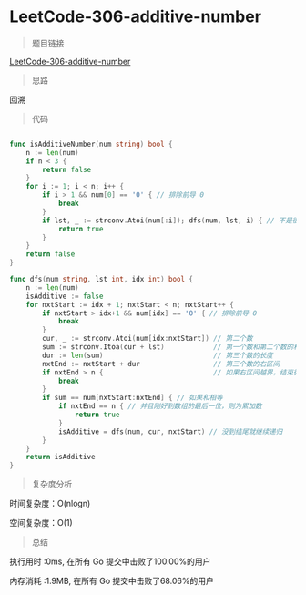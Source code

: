 #  LeetCode-306-additive-number

>题目链接

[LeetCode-306-additive-number](https://leetcode-cn.com/problems/additive-number/)

>思路

回溯

>代码

```go

func isAdditiveNumber(num string) bool {
    n := len(num)
    if n < 3 {
        return false
    }
    for i := 1; i < n; i++ {
        if i > 1 && num[0] == '0' { // 排除前导 0
            break
        }
        if lst, _ := strconv.Atoi(num[:i]); dfs(num, lst, i) { // 不是很优雅的递归
            return true
        }
    }
    return false
}

func dfs(num string, lst int, idx int) bool {
    n := len(num)
    isAdditive := false
    for nxtStart := idx + 1; nxtStart < n; nxtStart++ {
        if nxtStart > idx+1 && num[idx] == '0' { // 排除前导 0
            break
        }
        cur, _ := strconv.Atoi(num[idx:nxtStart]) // 第二个数
        sum := strconv.Itoa(cur + lst)            // 第一个数和第二个数的和
        dur := len(sum)                           // 第三个数的长度
        nxtEnd := nxtStart + dur                  // 第三个数的右区间
        if nxtEnd > n {                           // 如果右区间越界，结束循环
            break
        }
        if sum == num[nxtStart:nxtEnd] { // 如果和相等
            if nxtEnd == n { // 并且刚好到数组的最后一位，则为累加数
                return true
            }
            isAdditive = dfs(num, cur, nxtStart) // 没到结尾就继续递归
        }
    }
    return isAdditive
}

```

>复杂度分析

时间复杂度：O(nlogn)

空间复杂度：O(1)

>总结

执行用时 :0ms, 在所有 Go 提交中击败了100.00%的用户
 
内存消耗 :1.9MB, 在所有 Go 提交中击败了68.06%的用户

